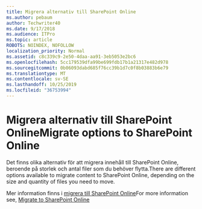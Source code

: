 ```yaml
---
title: Migrera alternativ till SharePoint Online
ms.author: pebaum
author: Techwriter40
ms.date: 9/17/2018
ms.audience: ITPro
ms.topic: article
ROBOTS: NOINDEX, NOFOLLOW
localization_priority: Normal
ms.assetid: c8c339c9-2e50-4daa-aa91-3eb5053e2bc6
ms.openlocfilehash: 5cc179539dfa99be699fdb17b1a21317e482d978
ms.sourcegitcommit: 0b06093dabd685f76cc39b1d7c0f8b03883b6e79
ms.translationtype: MT
ms.contentlocale: sv-SE
ms.lasthandoff: 10/25/2019
ms.locfileid: "36753994"
---
```

# <a name="migrate-options-to-sharepoint-online"></a><span data-ttu-id="ec8db-102">Migrera alternativ till SharePoint Online</span><span class="sxs-lookup"><span data-stu-id="ec8db-102">Migrate options to SharePoint Online</span></span>

<span data-ttu-id="ec8db-103">Det finns olika alternativ för att migrera innehåll till SharePoint Online, beroende på storlek och antal filer som du behöver flytta.</span><span class="sxs-lookup"><span data-stu-id="ec8db-103">There are different options available to migrate content to SharePoint Online, depending on the size and quantity of files you need to move.</span></span>
  
<span data-ttu-id="ec8db-104">Mer information finns i [migrera till SharePoint Online](https://go.microsoft.com/fwlink/?linkid-2022029)</span><span class="sxs-lookup"><span data-stu-id="ec8db-104">For more information see, [Migrate to SharePoint Online](https://go.microsoft.com/fwlink/?linkid-2022029)</span></span>
  

